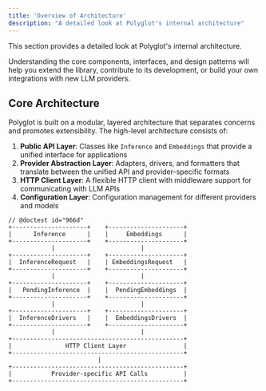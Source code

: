 ```yaml
---
title: 'Overview of Architecture'
description: "A detailed look at Polyglot's internal architecture"
---
```


This section provides a detailed look at Polyglot's internal architecture.

Understanding the core components, interfaces, and design patterns will help
you extend the library, contribute to its development, or build your own
integrations with new LLM providers.


## Core Architecture

Polyglot is built on a modular, layered architecture that separates concerns
and promotes extensibility. The high-level architecture consists of:

1. **Public API Layer**: Classes like `Inference` and `Embeddings` that provide a unified interface for applications
2. **Provider Abstraction Layer**: Adapters, drivers, and formatters that translate between the unified API and provider-specific formats
3. **HTTP Client Layer**: A flexible HTTP client with middleware support for communicating with LLM APIs
4. **Configuration Layer**: Configuration management for different providers and models


```text
// @doctest id="966d"
+---------------------+    +---------------------+
|      Inference      |    |     Embeddings      |
+---------------------+    +---------------------+
            |                        |
+---------------------+    +---------------------+
|  InferenceRequest   |    | EmbeddingsRequest   |
+---------------------+    +---------------------+
            |                        |
+---------------------+    +---------------------+
|   PendingInference  |    |  PendingEmbeddings  |
+---------------------+    +---------------------+
            |                        |
+---------------------+    +---------------------+
|  InferenceDrivers   |    |  EmbeddingsDrivers  |
+---------------------+    +---------------------+
            |                        |
+------------------------------------------------+
|               HTTP Client Layer                |
+------------------------------------------------+
                         |
+------------------------------------------------+
|           Provider-specific API Calls          |
+------------------------------------------------+
```
